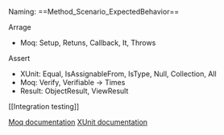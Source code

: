 Naming: ==Method_Scenario_ExpectedBehavior==

Arrage
  - Moq: Setup, Retuns, Callback, It, Throws

Assert
  - XUnit: Equal, IsAssignableFrom, IsType, Null, Collection, All
  - Moq: Verify, Verifiable -> Times
  - Result: ObjectResult, ViewResult

[[Integration testing]]

[Moq documentation](https://documentation.help/Moq/)
[XUnit documentation](https://api.xunit.net/v3/3.0.1/)
